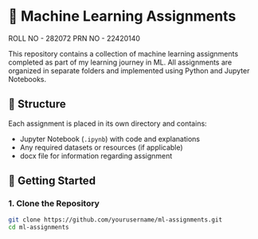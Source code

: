 # 🧠 Machine Learning Assignments
ROLL NO - 282072
PRN NO - 22420140

This repository contains a collection of machine learning assignments completed as part of my learning journey in ML. All assignments are organized in separate folders and implemented using Python and Jupyter Notebooks.

## 📁 Structure

Each assignment is placed in its own directory and contains:

- Jupyter Notebook (`.ipynb`) with code and explanations
- Any required datasets or resources (if applicable)
- docx file for information regarding assignment


## 🚀 Getting Started

### 1. Clone the Repository

```bash
git clone https://github.com/yourusername/ml-assignments.git
cd ml-assignments



